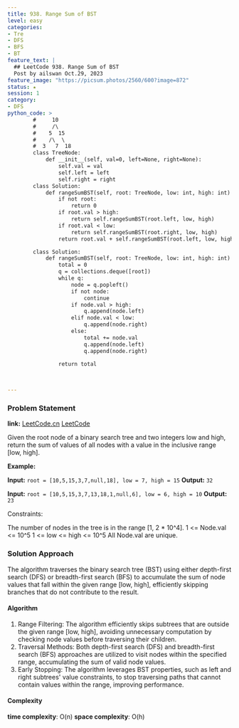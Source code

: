 ```yaml
---
title: 938. Range Sum of BST
level: easy
categories:
- Tre
- DFS
- BFS
- BT
feature_text: |
  ## LeetCode 938. Range Sum of BST
  Post by ailswan Oct.29, 2023
feature_image: "https://picsum.photos/2560/600?image=872"
status: ★
session: 1
category:
- DFS
python_code: >
        #     10
        #     /\
        #    5  15
        #    /\  \
        #  3   7  18
        class TreeNode:
            def __init__(self, val=0, left=None, right=None):
                self.val = val
                self.left = left
                self.right = right
        class Solution:
            def rangeSumBST(self, root: TreeNode, low: int, high: int) -> int:
                if not root:
                    return 0
                if root.val > high:
                    return self.rangeSumBST(root.left, low, high)
                if root.val < low:
                    return self.rangeSumBST(root.right, low, high)
                return root.val + self.rangeSumBST(root.left, low, high) + self.rangeSumBST(root.right, low, high)

        class Solution:
            def rangeSumBST(self, root: TreeNode, low: int, high: int) -> int:
                total = 0
                q = collections.deque([root])
                while q:
                    node = q.popleft()
                    if not node:
                        continue
                    if node.val > high:
                        q.append(node.left)
                    elif node.val < low:
                        q.append(node.right)
                    else:
                        total += node.val
                        q.append(node.left)
                        q.append(node.right)

                return total

  
   
---
```


### Problem Statement
**link:**
[LeetCode.cn](https://leetcode.cn/problems/range-sum-of-bst/)
[LeetCode](https://leetcode.com/problems/range-sum-of-bst/)
 
Given the root node of a binary search tree and two integers low and high, return the sum of values of all nodes with a value in the inclusive range [low, high].

**Example:**

**Input:** `root = [10,5,15,3,7,null,18], low = 7, high = 15`
**Output:** `32`
 
**Input:** `root = [10,5,15,3,7,13,18,1,null,6], low = 6, high = 10`
**Output:** `23`

Constraints:

The number of nodes in the tree is in the range [1, 2 * 10^4].
1 <= Node.val <= 10^5
1 <= low <= high <= 10^5
All Node.val are unique.
 
### Solution Approach
The algorithm traverses the binary search tree (BST) using either depth-first search (DFS) or breadth-first search (BFS) to accumulate the sum of node values that fall within the given range [low, high], efficiently skipping branches that do not contribute to the result.

#### Algorithm
1. Range Filtering: The algorithm efficiently skips subtrees that are outside the given range [low, high], avoiding unnecessary computation by checking node values before traversing their children.
2. Traversal Methods: Both depth-first search (DFS) and breadth-first search (BFS) approaches are utilized to visit nodes within the specified range, accumulating the sum of valid node values.
3. Early Stopping: The algorithm leverages BST properties, such as left and right subtrees' value constraints, to stop traversing paths that cannot contain values within the range, improving performance.

#### Complexity
 **time complexity**: O(n)
 **space complexity**: O(h)